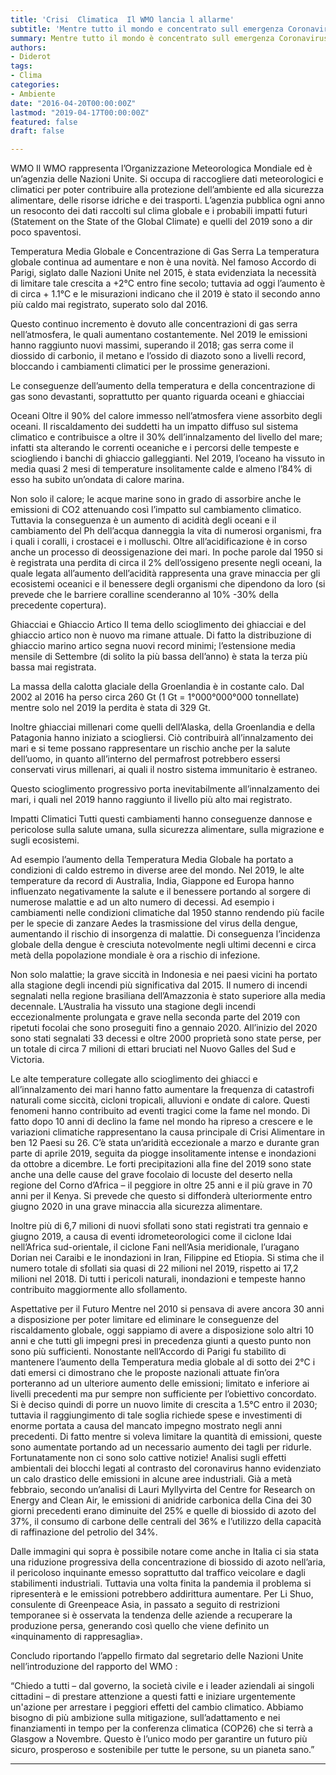 ```yaml
---
title: 'Crisi  Climatica  Il WMO lancia l allarme'
subtitle: 'Mentre tutto il mondo e concentrato sull emergenza Coronavirus una pubblicazione del WMO ha attirato l attenzione di Diderot'
summary: Mentre tutto il mondo è concentrato sull emergenza Coronavirus una pubblicazione del WMO ha attirato l'attenzione di Diderot.
authors:
- Diderot
tags:
- Clima
categories:
- Ambiente
date: "2016-04-20T00:00:00Z"
lastmod: "2019-04-17T00:00:00Z"
featured: false
draft: false

---
```



WMO
Il WMO rappresenta l’Organizzazione Meteorologica Mondiale ed è un’agenzia delle Nazioni Unite.
Si occupa di raccogliere dati meteorologici e climatici per poter contribuire alla protezione dell’ambiente ed alla sicurezza alimentare, delle risorse idriche e dei trasporti.
L’agenzia pubblica ogni anno un resoconto dei dati raccolti sul clima globale e i probabili impatti futuri (Statement on the State of the Global Climate) e quelli del 2019 sono a dir poco spaventosi.


Temperatura Media Globale e Concentrazione di Gas Serra
La temperatura globale continua ad aumentare e non è una novità. Nel famoso Accordo di Parigi, siglato dalle Nazioni Unite nel 2015, è stata evidenziata la necessità di limitare tale crescita a +2°C entro fine secolo; tuttavia ad oggi l’aumento è di circa + 1.1°C e le misurazioni indicano che il 2019 è stato il secondo anno più caldo mai registrato, superato solo dal 2016.

Questo continuo incremento è dovuto alle concentrazioni di gas serra nell’atmosfera, le quali aumentano costantemente.
Nel 2019 le emissioni hanno raggiunto nuovi massimi, superando il 2018; gas serra come il diossido di carbonio, il metano e l’ossido di diazoto sono a livelli record, bloccando i cambiamenti climatici per le prossime generazioni.

Le conseguenze dell’aumento della temperatura e della concentrazione di gas sono devastanti, soprattutto per quanto riguarda oceani e ghiacciai


Oceani
Oltre il 90% del calore immesso nell’atmosfera viene assorbito degli oceani.
Il riscaldamento dei suddetti ha un impatto diffuso sul sistema climatico e contribuisce a oltre il 30% dell’innalzamento del livello del mare; infatti sta alterando le correnti oceaniche e i percorsi delle tempeste e sciogliendo i banchi di ghiaccio galleggianti.
Nel 2019, l’oceano ha vissuto in media quasi 2 mesi di temperature insolitamente calde e almeno l’84% di esso ha subito un’ondata di calore marina.

Non solo il calore; le acque marine sono in grado di assorbire anche le emissioni di CO2 attenuando così l’impatto sul cambiamento climatico. Tuttavia la conseguenza è un aumento di acidità degli oceani e il cambiamento del Ph dell’acqua danneggia la vita di numerosi organismi, fra i quali i coralli, i crostacei e i molluschi.
Oltre all’acidificazione è in corso anche un processo di deossigenazione dei mari. In poche parole dal 1950 si è registrata una perdita di circa il 2% dell’ossigeno presente negli oceani, la quale legata all’aumento dell’acidità rappresenta una grave minaccia per gli ecosistemi oceanici e il benessere degli organismi che dipendono da loro (si prevede che le barriere coralline scenderanno al 10% -30% della precedente copertura).


Ghiacciai e Ghiaccio Artico
Il tema dello scioglimento dei ghiacciai e del ghiaccio artico non è nuovo ma rimane attuale.
Di fatto la distribuzione di ghiaccio marino artico segna nuovi record minimi; l’estensione media mensile di Settembre (di solito la più bassa dell’anno) è stata la terza più bassa mai registrata.

La massa della calotta glaciale della Groenlandia è in costante calo. Dal 2002 al 2016 ha perso circa 260 Gt (1 Gt = 1°000°000°000 tonnellate) mentre solo nel 2019 la perdita è stata di 329 Gt.

Inoltre ghiacciai millenari come quelli dell’Alaska, della Groenlandia e della Patagonia hanno iniziato a sciogliersi. Ciò contribuirà all’innalzamento dei mari e si teme possano rappresentare un rischio anche per la salute dell’uomo, in quanto all’interno del permafrost potrebbero essersi conservati virus millenari, ai quali il nostro sistema immunitario è estraneo.

Questo scioglimento progressivo porta inevitabilmente all’innalzamento dei mari, i quali nel 2019 hanno raggiunto il livello più alto mai registrato.



Impatti Climatici
Tutti questi cambiamenti hanno conseguenze dannose e pericolose sulla salute umana, sulla sicurezza alimentare, sulla migrazione e sugli ecosistemi.

Ad esempio l’aumento della Temperatura Media Globale ha portato a condizioni di caldo estremo in diverse aree del mondo.
Nel 2019, le alte temperature da record di Australia, India, Giappone ed Europa hanno influenzato negativamente la salute e il benessere portando al sorgere di numerose malattie e ad un alto numero di decessi. Ad esempio i cambiamenti nelle condizioni climatiche dal 1950 stanno rendendo più facile per le specie di zanzare Aedes la trasmissione del virus della dengue, aumentando il rischio di insorgenza di malattie. Di conseguenza l’incidenza globale della dengue è cresciuta notevolmente negli ultimi decenni e circa metà della popolazione mondiale è ora a rischio di infezione.

Non solo malattie; la grave siccità in Indonesia e nei paesi vicini ha portato alla stagione degli incendi più significativa dal 2015. Il numero di incendi segnalati nella regione brasiliana dell’Amazzonia è stato superiore alla media decennale.
L’Australia ha vissuto una stagione degli incendi eccezionalmente prolungata e grave nella seconda parte del 2019 con ripetuti focolai che sono proseguiti fino a gennaio 2020. All’inizio del 2020 sono stati segnalati 33 decessi e oltre 2000 proprietà sono state perse, per un totale di circa 7 milioni di ettari bruciati nel Nuovo Galles del Sud e Victoria.

Le alte temperature collegate allo scioglimento dei ghiacci e all’innalzamento dei mari hanno fatto aumentare la frequenza di catastrofi naturali come  siccità, cicloni tropicali, alluvioni e ondate di calore.
Questi fenomeni hanno contribuito ad eventi tragici come la fame nel mondo. Di fatto dopo 10 anni di declino la fame nel mondo ha ripreso a crescere e le variazioni climatiche rappresentano la causa principale di Crisi Alimentare in ben 12 Paesi su 26.
C’è stata un’aridità eccezionale a marzo e durante gran parte di aprile 2019, seguita da piogge insolitamente intense e inondazioni da ottobre a dicembre. Le forti precipitazioni alla fine del 2019 sono state anche una delle cause del grave focolaio di locuste del deserto nella regione del Corno d’Africa – il peggiore in oltre 25 anni e il più grave in 70 anni per il Kenya. Si prevede che questo si diffonderà ulteriormente entro giugno 2020 in una grave minaccia alla sicurezza alimentare.


Inoltre più di 6,7 milioni di nuovi sfollati sono stati registrati tra gennaio e giugno 2019, a causa di eventi idrometeorologici come il ciclone Idai nell’Africa sud-orientale, il ciclone Fani nell’Asia meridionale, l’uragano Dorian nei Caraibi e le inondazioni in Iran, Filippine ed Etiopia.
Si stima che il numero totale di sfollati sia quasi di 22 milioni nel 2019, rispetto ai 17,2 milioni nel 2018. Di tutti i pericoli naturali, inondazioni e tempeste hanno contribuito maggiormente allo sfollamento.


Aspettative per il Futuro
Mentre nel 2010 si pensava di avere ancora 30 anni a disposizione per poter limitare ed eliminare le conseguenze del riscaldamento globale, oggi sappiamo di avere a disposizione solo altri 10 anni e che tutti gli impegni presi in precedenza giunti a questo punto non sono più sufficienti.
Nonostante nell’Accordo di Parigi fu stabilito di mantenere l’aumento della Temperatura media globale al di sotto dei 2°C i dati emersi ci dimostrano che le proposte nazionali attuate fin’ora porteranno ad un ulteriore aumento delle emissioni; limitato e inferiore ai livelli precedenti ma pur sempre non sufficiente per l’obiettivo concordato. Si è deciso quindi di porre un nuovo limite di crescita a 1.5°C entro il 2030; tuttavia il raggiungimento di tale soglia richiede spese e investimenti di enorme portata a causa del mancato impegno mostrato negli anni precedenti. Di fatto mentre si voleva limitare la quantità di emissioni, queste sono aumentate portando ad un necessario aumento dei tagli per ridurle.
Fortunatamente non ci sono solo cattive notizie! Analisi sugli effetti ambientali dei blocchi legati al contrasto del coronavirus hanno evidenziato un calo drastico delle emissioni in alcune aree industriali. Già a metà febbraio, secondo un’analisi di Lauri Myllyvirta del Centre for Research on Energy and Clean Air, le emissioni di anidride carbonica della Cina dei 30 giorni precedenti erano diminuite del 25% e quelle di biossido di azoto del 37%, il consumo di carbone delle centrali del 36% e l’utilizzo della capacità di raffinazione del petrolio del 34%.


Dalle immagini qui sopra è possibile notare come anche in Italia ci sia stata una riduzione progressiva della concentrazione di biossido di azoto nell’aria, il pericoloso inquinante emesso soprattutto dal traffico veicolare e dagli stabilimenti industriali.
Tuttavia una volta finita la pandemia il problema si ripresenterà e le emissioni potrebbero addirittura aumentare. Per Li Shuo, consulente di Greenpeace Asia, in passato a seguito di restrizioni temporanee si è osservata la tendenza delle aziende a recuperare la produzione persa, generando così quello che viene definito un «inquinamento di rappresaglia».

Concludo riportando l’appello firmato dal segretario delle Nazioni Unite nell’introduzione del rapporto del WMO :

“Chiedo a tutti – dal governo, la società civile e i leader aziendali ai singoli cittadini – di prestare attenzione a questi fatti e iniziare urgentemente un'azione per arrestare i peggiori effetti del cambio climatico. Abbiamo bisogno di più ambizione sulla mitigazione, sull’adattamento e nei finanziamenti in tempo per la conferenza climatica (COP26) che si terrà a Glasgow a Novembre. Questo è l’unico modo per garantire un futuro più sicuro, prosperoso e sostenibile per tutte le persone, su un pianeta sano.”

---
